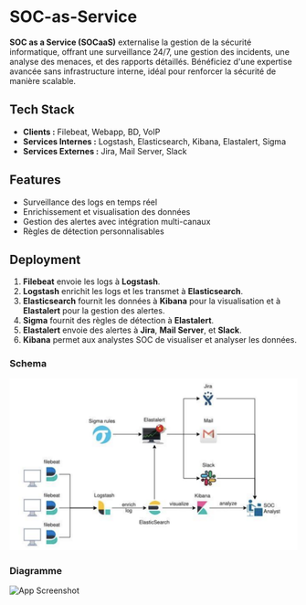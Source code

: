 # SOC-as-Service

**SOC as a Service (SOCaaS)** externalise la gestion de la sécurité informatique, offrant une surveillance 24/7, une gestion des incidents, une analyse des menaces, et des rapports détaillés. Bénéficiez d'une expertise avancée sans infrastructure interne, idéal pour renforcer la sécurité de manière scalable.

## Tech Stack

- **Clients :** Filebeat, Webapp, BD, VoIP
- **Services Internes :** Logstash, Elasticsearch, Kibana, Elastalert, Sigma
- **Services Externes :** Jira, Mail Server, Slack

## Features

- Surveillance des logs en temps réel
- Enrichissement et visualisation des données
- Gestion des alertes avec intégration multi-canaux
- Règles de détection personnalisables

## Deployment

1. **Filebeat** envoie les logs à **Logstash**.
2. **Logstash** enrichit les logs et les transmet à **Elasticsearch**.
3. **Elasticsearch** fournit les données à **Kibana** pour la visualisation et à **Elastalert** pour la gestion des alertes.
4. **Sigma** fournit des règles de détection à **Elastalert**.
5. **Elastalert** envoie des alertes à **Jira**, **Mail Server**, et **Slack**.
6. **Kibana** permet aux analystes SOC de visualiser et analyser les données.

### Schema

![App Screenshot](https://raw.githubusercontent.com/Agb242/Soc-as-Service/main/Screen%20Shot%202024-08-31%20at%2021.30.54.png)

### Diagramme 

![App Screenshot]([https://raw.githubusercontent.com/Agb242/Soc-as-Service/main/Screen%20Shot%202024-08-31%20at%2021.30.54.png](https://raw.githubusercontent.com/Agb242/Soc-as-Service/main/deployment_diagram%20(3).png))

